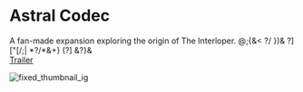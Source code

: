 # Astral Codec

A fan-made expansion exploring the origin of The Interloper. @;{&< ?/ })& ?]["[/;| \*?/\*&+} (?] &?}&  
[Trailer](https://www.youtube.com/watch?v=4C9uYPns-0w)

![fixed_thumbnail_ig](https://github.com/2walker2/Astral-Codex/assets/48959058/b0c9fb28-b1ed-4565-9672-99b7db32e00c)

